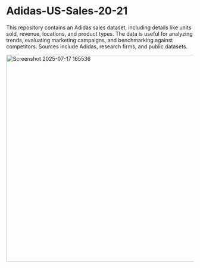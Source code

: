 # Adidas-US-Sales-20-21
This repository contains an Adidas sales dataset, including details like units sold, revenue, locations, and product types. The data is useful for analyzing trends, evaluating marketing campaigns, and benchmarking against competitors. Sources include Adidas, research firms, and public datasets.


<img width="1385" height="556" alt="Screenshot 2025-07-17 165536" src="https://github.com/user-attachments/assets/6d0af15b-d798-4266-b786-096b79b9fe25" />
